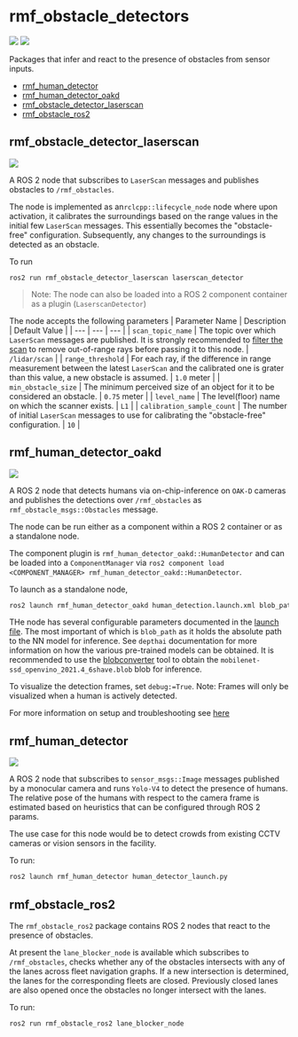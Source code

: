 # rmf_obstacle_detectors
![](https://github.com/open-rmf/rmf_obstacle_detectors/workflows/build/badge.svg)
![](https://github.com/open-rmf/rmf_obstacle_detectors/workflows/style/badge.svg)

Packages that infer and react to the presence of obstacles from sensor inputs.
  - [rmf_human_detector](#rmf_human_detector)
  - [rmf_human_detector_oakd](#rmf_human_detector_oakd)
  - [rmf_obstacle_detector_laserscan](#rmf_obstacle_detector_laserscan)
  - [rmf_obstacle_ros2](#rmf_obstacle_ros2)

## rmf_obstacle_detector_laserscan
![](../media/rmf_obstacle_detector_laserscan.gif)


A ROS 2 node that subscribes to `LaserScan` messages and publishes obstacles to `/rmf_obstacles`.

The node is implemented as an`rclcpp::lifecycle_node` node where upon activation, it calibrates the surroundings based on the range values in the initial few `LaserScan` messages.
This essentially becomes the "obstacle-free" configuration.
Subsequently, any changes to the surroundings is detected as an obstacle.

To run
```
ros2 run rmf_obstacle_detector_laserscan laserscan_detector
```
>Note: The node can also be loaded into a ROS 2 component container as a plugin (`LaserscanDetector`)

The node accepts the following parameters
| Parameter Name | Description | Default Value |
| --- | --- | --- |
| `scan_topic_name` | The topic over which `LaserScan` messages are published. It is strongly recommended to [filter the scan](http://wiki.ros.org/laser_filters) to remove out-of-range rays before passing it to this node. | `/lidar/scan` |
| `range_threshold` | For each ray, if the difference in range measurement between the latest `LaserScan` and the calibrated one is grater than this value, a new obstacle is assumed. | `1.0` meter |
| `min_obstacle_size` | The minimum perceived size of an object for it to be considered an obstacle. | `0.75` meter |
| `level_name` | The level(floor) name on which the scanner exists. | `L1` |
| `calibration_sample_count` | The number of initial `LaserScan` messages to use for calibrating the "obstacle-free" configuration. | `10` |

## rmf_human_detector_oakd
![](../media/rmf_human_detector_oakd.gif)

A ROS 2 node that detects humans via on-chip-inference on `OAK-D` cameras and publishes the detections over `/rmf_obstacles` as `rmf_obstacle_msgs::Obstacles` message.

The node can be run either as a component within a ROS 2 container or as a standalone node.

The component plugin is `rmf_human_detector_oakd::HumanDetector` and can be loaded into a `ComponentManager` via `ros2 component load <COMPONENT_MANAGER> rmf_human_detector_oakd::HumanDetector`.

To launch as a standalone node,
```bash
ros2 launch rmf_human_detector_oakd human_detection.launch.xml blob_path:=<PATH_TO_MOBILENET-SSD_BLOB>
```

THe node has several configurable parameters documented in the [launch file](rmf_human_detector_oakd/launch/human_detector.launch.xml).
The most important of which is `blob_path` as it holds the absolute path to the NN model for inference. See `depthai` documentation for more information on how the various pre-trained models can be obtained.
It is recommended to use the [blobconverter](https://github.com/luxonis/blobconverter/) tool to obtain the `mobilenet-ssd_openvino_2021.4_6shave.blob` blob for inference.


To visualize the detection frames, set `debug:=True`. Note: Frames will only be visualized when a human is actively detected.

For more information on setup and troubleshooting see [here](rmf_human_detector_oakd/README.md)

## rmf_human_detector
![](../media/rmf_human_detector.gif)

A ROS 2 node that subscribes to `sensor_msgs::Image` messages published by a monocular camera and runs `Yolo-V4` to detect the presence of humans. The relative pose of the humans with respect to the camera frame is estimated based on heuristics that can be configured through ROS 2 params.

The use case for this node would be to detect crowds from existing CCTV cameras or vision sensors in the facility.

To run:

```bash
ros2 launch rmf_human_detector human_detector_launch.py
```

## rmf_obstacle_ros2
The `rmf_obstacle_ros2` package contains ROS 2 nodes that react to the presence of obstacles.

At present the `lane_blocker_node` is available which subscribes to `/rmf_obstacles`, checks whether
any of the obstacles intersects with any of the lanes across fleet navigation graphs.
If a new intersection is determined, the lanes for the corresponding fleets are closed.
Previously closed lanes are also opened once the obstacles no longer intersect with the lanes.

To run:
```bash
ros2 run rmf_obstacle_ros2 lane_blocker_node
```
